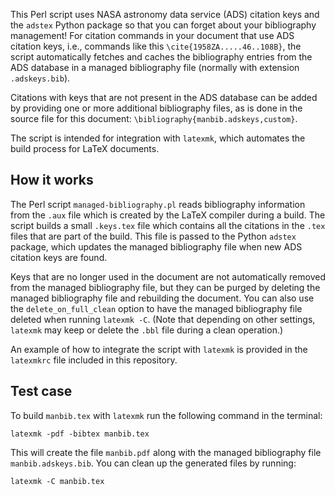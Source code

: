 This Perl script uses NASA astronomy data service (ADS) citation keys and the `adstex` Python package so that you can forget about your bibliography management! For citation commands in your document that use ADS citation keys, i.e., commands like this `\cite{1958ZA.....46..108B}`, the script automatically fetches and caches the bibliography entries from the ADS database in a managed bibliography file (normally with extension `.adskeys.bib`).

Citations with keys that are not present in the ADS database can be added by providing one or more additional bibliography files, as is done in the source file for this document: `\bibliography{manbib.adskeys,custom}`.

The script is intended for integration with `latexmk`, which automates the build process for LaTeX documents.

## How it works

The Perl script `managed-bibliography.pl` reads bibliography information from the `.aux` file which is created by the LaTeX compiler during a build. The script builds a small `.keys.tex` file which contains all the citations in the `.tex` files that are part of the build. This file is passed to the Python `adstex` package, which updates the managed bibliography file when new ADS citation keys are found.

Keys that are no longer used in the document are not automatically removed from the managed bibliography file, but they can be purged by deleting the managed bibliography file and rebuilding the document. You can also use the `delete_on_full_clean` option to have the managed bibliography file deleted when running `latexmk -C`. (Note that depending on other settings, `latexmk` may keep or delete the `.bbl` file during a clean operation.)

An example of how to integrate the script with `latexmk` is provided in the `latexmkrc` file included in this repository.

## Test case

To build `manbib.tex` with `latexmk` run the following command in the terminal:

    latexmk -pdf -bibtex manbib.tex

This will create the file `manbib.pdf` along with the managed bibliography file `manbib.adskeys.bib`. You can clean up the generated files by running:

    latexmk -C manbib.tex
